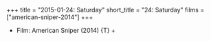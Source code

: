 +++
title = "2015-01-24: Saturday"
short_title = "24: Saturday"
films = ["american-sniper-2014"]
+++


* Film: American Sniper (2014) {T} +
